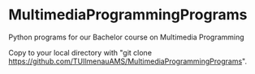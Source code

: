 # MultimediaProgrammingPrograms
Python programs for our Bachelor course on Multimedia Programming

Copy to your local directory with "git clone https://github.com/TUIlmenauAMS/MultimediaProgrammingPrograms".

